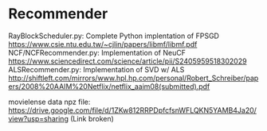 # Recommender
RayBlockScheduler.py: Complete Python implentation of FPSGD https://www.csie.ntu.edu.tw/~cjlin/papers/libmf/libmf.pdf
NCF/NCFRecommender.py: Implementation of NeuCF https://www.sciencedirect.com/science/article/pii/S2405959518302029
ALSRecommender.py: Implementation of SVD w/ ALS http://shiftleft.com/mirrors/www.hpl.hp.com/personal/Robert_Schreiber/papers/2008%20AAIM%20Netflix/netflix_aaim08(submitted).pdf


movielense data npz file: https://drive.google.com/file/d/1ZKw812RRPDpfcfsnWFLQKN5YAMB4Ja20/view?usp=sharing (Link broken)
